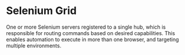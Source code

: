 # Selenium Grid
One or more Selenium servers registered to a single hub, which is responsible for routing commands based on desired capabilities. This enables automation to execute in more than one browser, and targeting multiple environments.
